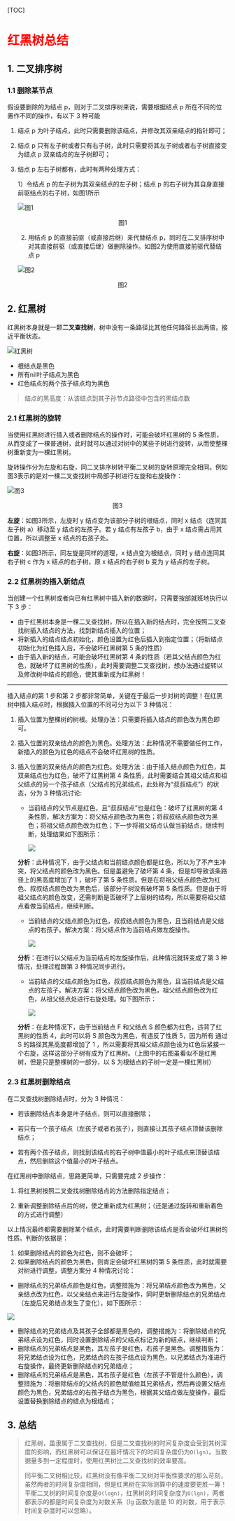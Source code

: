 [TOC]

# <font color=red>红黑树总结</font>

## 1. 二叉排序树

### 1.1 删除某节点

假设要删除的为结点 p，则对于二叉排序树来说，需要根据结点 p 所在不同的位置作不同的操作，有以下 3 种可能

1. 结点 p 为叶子结点，此时只需要删除该结点，并修改其双亲结点的指针即可；

2. 结点 p 只有左子树或者只有右子树，此时只需要将其左子树或者右子树直接变为结点 p 双亲结点的左子树即可；

3. 结点 p 左右子树都有，此时有两种处理方式：

   1）令结点 p 的左子树为其双亲结点的左子树；结点 p 的右子树为其自身直接前驱结点的右子树，如图1所示

   ![图1](http://data.biancheng.net/uploads/allimg/171016/2-1G016152R32b.png)

   <p align='center'>图1</p>

   2)  用结点 p 的直接前驱（或直接后继）来代替结点 p，同时在二叉排序树中对其直接前驱（或直接后继）做删除操作。如图2为使用直接前驱代替结点 p

   ![图2](http://data.biancheng.net/uploads/allimg/171016/2-1G016152T5W2.png)

   <p align='center'>图2</p>

## 2. 红黑树

红黑树本身就是一颗**二叉查找树**，树中没有一条路径比其他任何路径长出两倍，接近平衡状态。

![红黑树](http://data.biancheng.net/uploads/allimg/171206/2-1G2061610041F.png)

- 根结点是黑色
- 所有nil叶子结点为黑色
- 红色结点的两个孩子结点均为黑色 

> 结点的黑高度：从该结点到其子孙节点路径中包含的黑结点数



### 2.1 红黑树的旋转

当使用红黑树进行插入或者删除结点的操作时，可能会破坏红黑树的 5 条性质，从而变成了一棵普通树，此时就可以通过对树中的某些子树进行旋转，从而使整棵树重新变为一棵红黑树。

旋转操作分为左旋和右旋，同二叉排序树转平衡二叉树的旋转原理完全相同。例如图3表示的是对一棵二叉查找树中局部子树进行左旋和右旋操作：

![图3](http://data.biancheng.net/uploads/allimg/171206/2-1G2061613253H.png)

<p align='center'>图3</p>

**左旋**：如图3所示，左旋时 y 结点变为该部分子树的根结点，同时 x 结点（连同其左子树 a）移动至 y 结点的左孩子。若 y 结点有左孩子 b，由于 x 结点需占用其位置，所以调整至 x 结点的右孩子处。

**右旋**：如图3所示，同左旋是同样的道理，x 结点变为根结点，同时 y 结点连同其右子树 c 作为 x 结点的右子树，原 x 结点的右子树 b 变为 y 结点的左子树。



### 2.2 红黑树的插入新结点

当创建一个红黑树或者向已有红黑树中插入新的数据时，只需要按部就班地执行以下 3 步：

- 由于红黑树本身是一棵二叉查找树，所以在插入新的结点时，完全按照二叉查找树插入结点的方法，找到新结点插入的位置；
- 将新插入的结点结点初始化，颜色设置为红色后插入到指定位置；（将新结点初始化为红色插入后，不会破坏红黑树第 5 条的性质）
- 由于插入新的结点，可能会破坏红黑树第 4 条的性质（若其父结点颜色为红色，就破坏了红黑树的性质），此时需要调整二叉查找树，想办法通过旋转以及修改树中结点的颜色，使其重新成为红黑树！

---

插入结点的第 1 步和第 2 步都非常简单，关键在于最后一步对树的调整！在红黑树中插入结点时，根据插入位置的不同可分为以下 3 种情况：

1. 插入位置为整棵树的树根。处理办法：只需要将插入结点的颜色改为黑色即可。

2. 插入位置的双亲结点的颜色为黑色。处理方法：此种情况不需要做任何工作，新插入的颜色为红色的结点不会破坏红黑树的性质。

3. 插入位置的双亲结点的颜色为红色。处理方法：由于插入结点颜色为红色，其双亲结点也为红色，破坏了红黑树第 4 条性质，此时需要结合其祖父结点和祖父结点的另一个孩子结点（父结点的兄弟结点，此处称为“叔叔结点”）的状态，分为 3 种情况讨论:

   * 当前结点的父节点是红色，且“叔叔结点”也是红色：破坏了红黑树的第 4 条性质，解决方案为：将父结点颜色改为黑色；将叔叔结点颜色改为黑色；将祖父结点颜色改为红色；下一步将祖父结点认做当前结点，继续判断，处理结果如下图所示：

     ![](http://data.biancheng.net/uploads/allimg/171206/2-1G206161H4545.png)

   **分析**：此种情况下，由于父结点和当前结点颜色都是红色，所以为了不产生冲突，将父结点的颜色改为黑色。但是虽避免了破坏第 4 条，但是却导致该条路径上的黑高度增加了 1 ，破坏了第 5 条性质。但是在将祖父结点颜色改为红色、叔叔结点颜色改为黑色后，该部分子树没有破坏第 5 条性质。但是由于将祖父结点的颜色改变，还需判断是否破坏了上层树的结构，所以需要将祖父结点看做当前结点，继续判断。

   * 当前结点的父结点颜色为红色，叔叔结点颜色为黑色，且当前结点是父结点的右孩子。解决方案：将父结点作为当前结点做左旋操作。

     ![](http://data.biancheng.net/uploads/allimg/171206/2-1G206161K4648.png)

   **分析**：在进行以父结点为当前结点的左旋操作后，此种情况就转变成了第 3 种情况，处理过程跟第 3 种情况同步进行。

   * 当前结点的父结点颜色为红色，叔叔结点颜色为黑色，且当前结点是父结点的左孩子。解决方案：将父结点颜色改为黑色，祖父结点颜色改为红色，从祖父结点处进行右旋处理。如下图所示：

     ![](http://data.biancheng.net/uploads/allimg/171206/2-1G206161Q4636.png)

   **分析**：在此种情况下，由于当前结点 F 和父结点 S 颜色都为红色，违背了红黑树的性质 4，此时可以将 S 颜色改为黑色，有违反了性质 5，因为所有 通过 S 的路径其黑高度都增加了 1 ，所以需要将其祖父结点颜色设为红色后紧接一个右旋，这样这部分子树有成为了红黑树。（上图中的右图虽看似不是红黑树，但是只是整棵树的一部分，以 S 为根结点的子树一定是一棵红黑树）



### 2.3 红黑树删除结点

在二叉查找树删除结点时，分为 3 种情况：

- 若该删除结点本身是叶子结点，则可以直接删除；

- 若只有一个孩子结点（左孩子或者右孩子），则直接让其孩子结点顶替该删除结点；

- 若有两个孩子结点，则找到该结点的右子树中值最小的叶子结点来顶替该结点，然后删除这个值最小的叶子结点。

  

在红黑树中删除结点，思路更简单，只需要完成 2 步操作：

1. 将红黑树按照二叉查找树删除结点的方法删除指定结点；

2. 重新调整删除结点后的树，使之重新成为红黑树；（还是通过旋转和重新着色的方式进行调整）

   

以上情况最终都需要删除某个结点，此时需要判断删除该结点是否会破坏红黑树的性质。判断的依据是：

1. 如果删除结点的颜色为红色，则不会破坏；
2. 如果删除结点的颜色为黑色，则肯定会破坏红黑树的第 5 条性质，此时就需要对树进行调整，调整方案分 4 种情况讨论：

- 删除结点的兄弟结点颜色是红色，调整措施为：将兄弟结点颜色改为黑色，父亲结点改为红色，以父亲结点来进行左旋操作，同时更新删除结点的兄弟结点（左旋后兄弟结点发生了变化），如下图所示：
  

![](http://data.biancheng.net/uploads/allimg/171206/2-1G206162042Y4.png)

- 删除结点的兄弟结点及其孩子全部都是黑色的，调整措施为：将删除结点的兄弟结点设为红色，同时设置删除结点的父结点标记为新的结点，继续判断；
- 删除结点的兄弟结点是黑色，其左孩子是红色，右孩子是黑色。调整措施为：将兄弟结点设为红色，兄弟结点的左孩子结点设为黑色，以兄弟结点为准进行右旋操作，最终更新删除结点的兄弟结点；
- 删除结点的兄弟结点是黑色，其右孩子是红色（左孩子不管是什么颜色），调整措施为：将删除结点的父结点的颜色赋值给其兄弟结点，然后再设置父结点颜色为黑色，兄弟结点的右孩子结点为黑色，根据其父结点做左旋操作，最后设置替换删除结点的结点为根结点；



## 3. 总结

> 红黑树，虽隶属于二叉查找树，但是二叉查找树的时间复杂度会受到其树深度的影响，而红黑树可以保证在最坏情况下的时间复杂度仍为`O(lgn)`。当数据量多到一定程度时，使用红黑树比二叉查找树的效率要高。
>
> 同平衡二叉树相比较，红黑树没有像平衡二叉树对平衡性要求的那么苛刻，虽然两者的时间复杂度相同，但是红黑树在实际测算中的速度要更胜一筹！平衡二叉树的时间复杂度是`O(logn)`，红黑树的时间复杂度为`O(lgn)`，两者都表示的都是时间复杂度为对数关系（lg 函数为底是 10 的对数，用于表示时间复杂度时可以忽略）。








